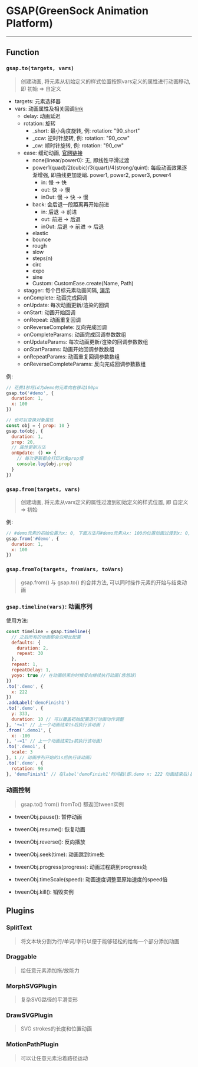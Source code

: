 # GSAP(GreenSock Animation Platform)

---

## Function

### `gsap.to(targets, vars)`

> 创建动画, 将元素从初始定义的样式位置按照vars定义的属性进行动画移动, 即 初始 => 自定义

+ targets: 元素选择器
+ vars: 动画属性及相关回调[link](https://greensock.com/docs/v3/GSAP/Tween)
  + delay: 动画延迟
  + rotation: 旋转
    + _short: 最小角度旋转, 例: rotation: "90_short"
    + _ccw: 逆时针旋转, 例: rotation: "90_ccw"
    + _cw: 顺时针旋转, 例: rotation: "90_cw"
  + ease: 缓动动画, [官网链接](https://greensock.com/get-started/)
    + none(linear/power0): 无, 即线性平滑过渡
    + power1(quad)/2(cubic)/3(quart)/4(strong/quint): 每级动画效果逐渐增强, 即曲线更加陡峭. power1, power2, power3, power4
      + in: 慢 -> 快
      + out: 快 -> 慢
      + inOut: 慢 -> 快 -> 慢
    + back: 会后退一段距离再开始前进
      + in: 后退 -> 前进
      + out: 前进 -> 后退
      + inOut: 后退 -> 前进 -> 后退
    + elastic
    + bounce
    + rough
    + slow
    + steps(n)
    + circ
    + expo
    + sine
    + Custom: CustomEase.create(Name, Path)
  + stagger: 每个目标元素动画间隔, [演示](https://codepen.io/GreenSock/full/938f5cd34818443c43af9ba2692137a5?__cf_chl_jschl_tk__=0a62d2f52ef975ab28a4b6d893ddf3ce193474b3-1576567665-0-AXFDfFfHUTX3KT-7zU_fpjqCohmv9D9lbKh_lwIXhAy4ahNnpT4RkRxa2YF5KdlwGJwcX2Ec_jCsDAS6RHMp-qscOxsmZPhoR5GrdHuc6xXzamdAqdAyiIe_oQ7dEF3YjEiUo6TK4d9hfknyP1an_aDaSEPvzAnD9mlbPhs2__Rd0gpbpSUET_gsh4zTPtZlQj5sCX0b5asZMbW_jSgofjjbaSW11sjLpnTpyPonCwMAMRTwaSeeWntu8WkAFfqgIzi367twVbyExbHb8AYMY_a4tpnscwiSuzR30ws1FE-j0EA1GL46wt4f7KR6G1pJK7_hbrbjJs0ItCUD1SliI7eVbPG5suI4n6b9fijxn-G3H6wcnR1fJOwtDCUNIdA8XQ)
  + onComplete: 动画完成回调
  + onUpdate: 每次动画更新/渲染的回调
  + onStart: 动画开始回调
  + onRepeat: 动画重复回调
  + onReverseComplete: 反向完成回调
  + onCompleteParams: 动画完成回调参数数组
  + onUpdateParams: 每次动画更新/渲染的回调参数数组
  + onStartParams: 动画开始回调参数数组
  + onRepeatParams: 动画重复回调参数数组
  + onReverseCompleteParams: 反向完成回调参数数组

例:

```javascript
// 花费1秒将id为demo的元素向右移动100px
gsap.to('#demo', {
  duration: 1,
  x: 100
})

// 也可以变换对象属性
const obj = { prop: 10 }
gsap.to(obj, {
  duration: 1,
  prop: 20,
  // 属性更新方法
  onUpdate: () => {
    // 每次更新都会打印对象prop值
    console.log(obj.prop)
  }
})
```

### `gsap.from(targets, vars)`

> 创建动画, 将元素从vars定义的属性过渡到初始定义的样式位置, 即 自定义 => 初始

例:

```javascript
// #demo元素的初始位置为x: 0, 下面方法将#demo元素从x: 100的位置动画过渡到x: 0, 用时1秒
gsap.from('#demo', {
  duration: 1,
  x: 100
})

```

### `gsap.fromTo(targets, fromVars, toVars)`

> gsap.from() 与 gsap.to() 的合并方法, 可以同时操作元素的开始与结束动画

### `gsap.timeline(vars)`: 动画序列

使用方法:

```javascript
const timeline = gsap.timeline({
  // 之后所有的动画都会沿用此配置
  defaults: {
    duration: 2,
    repeat: 30
  },
  repeat: 1,
  repeatDelay: 1,
  yoyo: true // 在动画结束的时候反向继续执行动画(悠悠球)
})
.to('.demo', {
  x: 222
})
.addLabel('demoFinish1')
.to('.demo', {
  y: 333,
  duration: 10 // 可以覆盖初始配置进行动画动作调整
}, '+=1' // 上一个动画结束1s后执行该动画 )
.from('.demo1', {
  x: -100
}, '-=1' // 上一个动画结束1s前执行该动画)
.to('.demo1', {
  scale: 3
}, 1 // 动画序列开始的1s后执行该动画)
.to('.demo', {
  rotation: 90
}, 'demoFinish1' // 在label'demoFinish1'时间戳(即.demo x: 222 动画结束后)执行该动画)
```

### 动画控制

> gsap.to() from() fromTo() 都返回tween实例

+ tweenObj.pause(): 暂停动画
+ tweenObj.resume(): 恢复动画
+ tweenObj.reverse(): 反向播放

+ tweenObj.seek(time): 动画跳到time处
+ tweenObj.progress(progress): 动画过程跳到progress处
+ tweenObj.timeScale(speed): 动画速度调整至原始速度的speed倍

+ tweenObj.kill(): 销毁实例

## Plugins

### SplitText

> 将文本块分割为行/单词/字符以便于能够轻松的给每一个部分添加动画

### Draggable

> 给任意元素添加拖/放能力

### MorphSVGPlugin

> 复杂SVG路径的平滑变形

### DrawSVGPlugin

> SVG strokes的长度和位置动画

### MotionPathPlugin

> 可以让任意元素沿着路径运动
